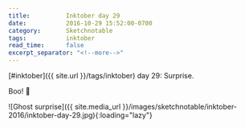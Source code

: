 ```yaml
---
title:          Inktober day 29
date:           2016-10-29 15:52:00-0700
category:       Sketchnotable
tags:           inktober
read_time:      false
excerpt_separator: "<!--more-->"
---
```

[#inktober]({{ site.url }}/tags/inktober) day 29: Surprise.

Boo! 👻

![Ghost surprise]({{ site.media_url }}/images/sketchnotable/inktober-2016/inktober-day-29.jpg){:loading="lazy"}

<!--more-->
